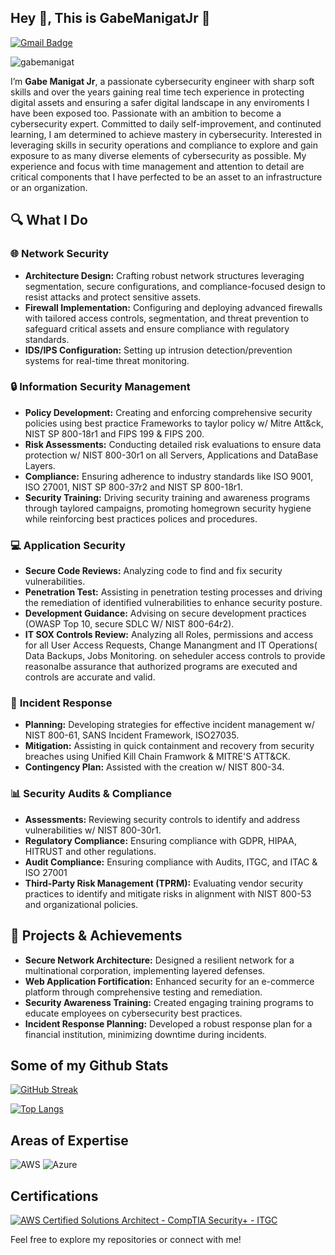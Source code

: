 ## Hey 👋, This is GabeManigatJr 🚀


[![Gmail Badge](https://img.shields.io/badge/-Email-D14836?style=flat&logo=Gmail&logoColor=white)](gabemanigat@gmail.com)


<p align=left> <img src=https://komarev.com/ghpvc/?username=gabemanigat alt=gabemanigat /> </p>


I’m **Gabe Manigat Jr**, a passionate cybersecurity engineer with sharp soft skills and over the years  gaining real time tech experience in protecting digital assets and ensuring a safer digital landscape in any enviroments I have been exposed too. 
Passionate with an ambition to become a cybersecurity expert. Committed to daily self-improvement, and continuted learning, I am determined to achieve mastery in cybersecurity. Interested in leveraging skills in security operations and compliance to explore and gain exposure to as many diverse elements of cybersecurity as possible. My experience and focus with time management and attention to detail are critical components that I have perfected to be an asset to an infrastructure or an organization.

## 🔍 What I Do

### 🌐 **Network Security**

- **Architecture Design:** Crafting robust network structures leveraging segmentation, secure configurations, and compliance-focused design to resist attacks and protect sensitive assets.
- **Firewall Implementation:** Configuring and deploying advanced firewalls with tailored access controls, segmentation, and threat prevention to safeguard critical assets and ensure compliance with regulatory standards.
- **IDS/IPS Configuration:** Setting up intrusion detection/prevention systems for real-time threat monitoring.

### 🔒 **Information Security Management**

- **Policy Development:** Creating and enforcing comprehensive security policies using best practice Frameworks to taylor policy w/ Mitre Att&ck, NIST SP 800-18r1 and FIPS 199 & FIPS 200.
- **Risk Assessments:** Conducting detailed risk evaluations to ensure data protection w/ NIST 800-30r1 on all Servers, Applications and DataBase Layers.
- **Compliance:** Ensuring adherence to industry standards like ISO 9001, ISO 27001, NIST SP 800-37r2 and NIST SP 800-18r1.
- **Security Training:** Driving security training and awareness programs through taylored campaigns, promoting homegrown security hygiene while reinforcing best practices polices and procedures.

### 💻 **Application Security**

- **Secure Code Reviews:** Analyzing code to find and fix security vulnerabilities.
- **Penetration Test:** Assisting in penetration testing processes and driving the remediation of identified vulnerabilities to enhance security posture.
- **Development Guidance:** Advising on secure development practices (OWASP Top 10, secure SDLC W/ NIST 800-64r2).
- **IT SOX Controls Review:** Analyzing all Roles, permissions and access for all User Access Requests, Change Manangment and IT Operations( Data Backups, Jobs Monitoring. on seheduler access controls to provide reasonalbe assurance that authorized programs are executed and controls are accurate and valid. 

### 🚨 **Incident Response**

- **Planning:** Developing strategies for effective incident management w/ NIST 800-61, SANS Incident Framework, ISO27035.
- **Mitigation:** Assisting in quick containment and recovery from security breaches using Unified Kill Chain Framwork & MITRE'S ATT&CK.
- **Contingency Plan:** Assisted with the creation w/ NIST 800-34.

### 📊 **Security Audits & Compliance**

- **Assessments:** Reviewing security controls to identify and address vulnerabilities w/ NIST 800-30r1.
- **Regulatory Compliance:** Ensuring compliance with GDPR, HIPAA, HITRUST and other regulations.
- **Audit Compliance:** Ensuring compliance with Audits, ITGC, and ITAC &  ISO 27001
- **Third-Party Risk Management (TPRM):** Evaluating vendor security practices to identify and mitigate risks in alignment with NIST 800-53 and organizational policies.

## 🌟 **Projects & Achievements**

- **Secure Network Architecture:** Designed a resilient network for a multinational corporation, implementing layered defenses.
- **Web Application Fortification:** Enhanced security for an e-commerce platform through comprehensive testing and remediation.
- **Security Awareness Training:** Created engaging training programs to educate employees on cybersecurity best practices.
- **Incident Response Planning:** Developed a robust response plan for a financial institution, minimizing downtime during incidents.

## Some of my Github Stats

[![GitHub Streak](https://github-readme-streak-stats.herokuapp.com/?user=gabemanigat&theme=dark)](https://git.io/streak-stats) 

[![Top Langs](https://github-readme-stats.vercel.app/api/top-langs/?username=gabemanigat&layout=compact&theme=dark)](https://github.com/gabemanigat/github-readme-stats)


## Areas of Expertise

![AWS](https://img.shields.io/badge/-AWS-232F3E?style=flat-square&logo=amazon-aws&logoColor=white) 
![Azure](https://img.shields.io/badge/-Azure-0089D6?style=flat-square&logo=microsoft-azure&logoColor=white)

## Certifications

[![AWS Certified Solutions Architect - CompTIA Security+ - ITGC](https://img.shields.io/badge/AWS%20Architect-CompTIA%20Security%2B%20%7C%20ITGC-blue?style=for-the-badge)](https://www.credly.com/badges/your-badge-link)

Feel free to explore my repositories or connect with me!
